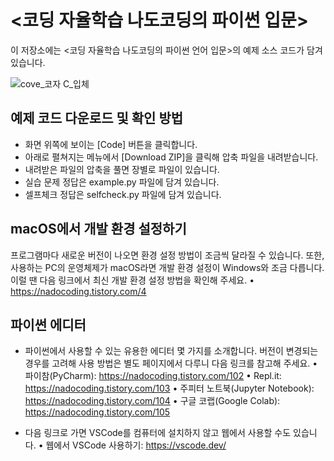 # <코딩 자율학습 나도코딩의 파이썬 입문> 

이 저장소에는 <코딩 자율학습 나도코딩의 파이썬 언어 입문>의 예제 소스 코드가 담겨 있습니다.

![cove_코자 C_입체](https://user-images.githubusercontent.com/6995518/192201814-29976aa2-b923-4155-abe6-8367cdc1519b.png)

## 예제 코드 다운로드 및 확인 방법

- 화면 위쪽에 보이는 [Code] 버튼을 클릭합니다.
- 아래로 펼쳐지는 메뉴에서 [Download ZIP]을 클릭해 압축 파일을 내려받습니다. 
- 내려받은 파일의 압축을 풀면 장별로 파일이 있습니다.  
- 실습 문제 정답은 example.py 파일에 담겨 있습니다.
- 셀프체크 정답은 selfcheck.py 파일에 담겨 있습니다.

## macOS에서 개발 환경 설정하기

프로그램마다 새로운 버전이 나오면 환경 설정 방법이 조금씩 달라질 수 있습니다. 또한, 사용하는 PC의 운영체제가 macOS라면 개발 환경 설정이 Windows와 조금 다릅니다. 이럴 땐 다음 링크에서 최신 개발 환경 설정 방법을 확인해 주세요.
• https://nadocoding.tistory.com/4


## 파이썬 에디터
- 파이썬에서 사용할 수 있는 유용한 에디터 몇 가지를 소개합니다. 버전이 변경되는 경우를 고려해 사용 방법은 별도 페이지에서 다루니 다음 링크를 참고해 주세요.
• 파이참(PyCharm): https://nadocoding.tistory.com/102
• Repl.it: https://nadocoding.tistory.com/103
• 주피터 노트북(Jupyter Notebook): https://nadocoding.tistory.com/104
• 구글 코랩(Google Colab): https://nadocoding.tistory.com/105

- 다음 링크로 가면 VSCode를 컴퓨터에 설치하지 않고 웹에서 사용할 수도 있습니다.
• 웹에서 VSCode 사용하기: https://vscode.dev/




